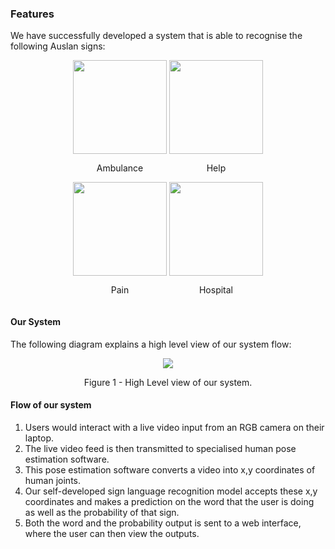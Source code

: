 ### Features

We have successfully developed a system that is able to recognise the following Auslan signs:

<div style="text-align:center">
    <div style="display:inline-block;">
        <img style="height:150px;width:auto"  src="images/Features/ambulance_sign.gif">
        <p> Ambulance </p>
        <img style="height:150px;width:auto"  src="images/Features/pain_input.gif">
        <p> Pain </p>
    </div>
    <div style="display:inline-block;">
        <img style="height:150px;width:auto" src="images/Features/help_sign.gif">
        <p> Help </p>
        <img style="height:150px;width:auto"  src="images/Features/hospital.gif">
        <p> Hospital </p>
    </div>
</div>

#### Our System
The following diagram explains a high level view of our system flow:
<br>
<div style="text-align:center">
    <img src="images/Features/system_new.png">
    <p>Figure 1 - High Level view of our system. </p>
</div>

#### Flow of our system
1. Users would interact with a live video input from an RGB camera on their laptop.
2. The live video feed is then transmitted to specialised human pose estimation software.
3. This pose estimation software converts a video into x,y coordinates of human joints.
4. Our self-developed sign language recognition model accepts these x,y coordinates and makes a prediction on the word that the user is doing as well as the probability of that sign.
5. Both the word and the probability output is sent to a web interface, where the user can then view the outputs.
